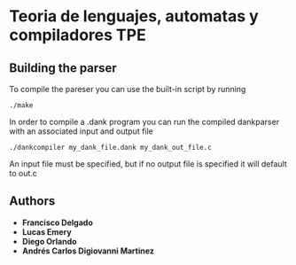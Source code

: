 # Teoria de lenguajes, automatas y compiladores TPE
## Building the parser
To compile the pareser you can use the built-in script by running
```
./make 
```
In order to compile a .dank program you can run the compiled dankparser with an associated input and output file
```
./dankcompiler my_dank_file.dank my_dank_out_file.c 
```
An input file must be specified, but if no output file is specified it will default to out.c

## Authors

* **Francisco Delgado**
* **Lucas Emery**
* **Diego Orlando**
* **Andrés Carlos Digiovanni Martinez**